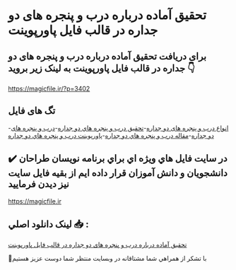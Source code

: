 # تحقیق آماده درباره درب و پنجره های دو جداره در قالب فایل پاورپوینت

## برای دریافت تحقیق آماده درباره درب و پنجره های دو جداره در قالب فایل پاورپوینت به لینک زیر بروید 👇

https://magicfile.ir/?p=3402

## تگ های فایل

-[انواع درب و پنجره های دو جداره](https://magicfile.ir/product/%d8%aa%d8%ad%d9%82%d9%8a%d9%82-%d8%af%d8%b1%d8%a8-%d9%88-%d9%be%d9%86%d8%ac%d8%b1%d9%87-%d9%87%d8%a7%d9%8a-%d8%af%d9%88-%d8%ac%d8%af%d8%a7%d8%b1%d9%87-%d9%be%d8%a7%d9%88%d8%b1%d9%be%d9%88%d9%8a%d9%86%d8%aa/)-[تحقیق درب و پنجره هاي دو جداره](https://magicfile.ir/product/%d8%aa%d8%ad%d9%82%d9%8a%d9%82-%d8%af%d8%b1%d8%a8-%d9%88-%d9%be%d9%86%d8%ac%d8%b1%d9%87-%d9%87%d8%a7%d9%8a-%d8%af%d9%88-%d8%ac%d8%af%d8%a7%d8%b1%d9%87-%d9%be%d8%a7%d9%88%d8%b1%d9%be%d9%88%d9%8a%d9%86%d8%aa/)-[درب و پنجره های دو جداره](https://magicfile.ir/product/%d8%aa%d8%ad%d9%82%d9%8a%d9%82-%d8%af%d8%b1%d8%a8-%d9%88-%d9%be%d9%86%d8%ac%d8%b1%d9%87-%d9%87%d8%a7%d9%8a-%d8%af%d9%88-%d8%ac%d8%af%d8%a7%d8%b1%d9%87-%d9%be%d8%a7%d9%88%d8%b1%d9%be%d9%88%d9%8a%d9%86%d8%aa/)-[مقاله درب و پنجره هاي دو جداره](https://magicfile.ir/product/%d8%aa%d8%ad%d9%82%d9%8a%d9%82-%d8%af%d8%b1%d8%a8-%d9%88-%d9%be%d9%86%d8%ac%d8%b1%d9%87-%d9%87%d8%a7%d9%8a-%d8%af%d9%88-%d8%ac%d8%af%d8%a7%d8%b1%d9%87-%d9%be%d8%a7%d9%88%d8%b1%d9%be%d9%88%d9%8a%d9%86%d8%aa/)-[پاورپوینت درب و پنجره هاي دو جداره](https://magicfile.ir/product/%d8%aa%d8%ad%d9%82%d9%8a%d9%82-%d8%af%d8%b1%d8%a8-%d9%88-%d9%be%d9%86%d8%ac%d8%b1%d9%87-%d9%87%d8%a7%d9%8a-%d8%af%d9%88-%d8%ac%d8%af%d8%a7%d8%b1%d9%87-%d9%be%d8%a7%d9%88%d8%b1%d9%be%d9%88%d9%8a%d9%86%d8%aa/)

## ✔️ در سايت فايل هاي ويژه اي براي برنامه نويسان طراحان دانشجويان و دانش آموزان قرار داده ايم از بقيه فايل سايت نيز ديدن فرماييد

https://magicfile.ir


## لينک دانلود اصلي 📥 :

[تحقیق آماده درباره درب و پنجره های دو جداره در قالب فایل پاورپوینت](https://magicfile.ir/product/%d8%aa%d8%ad%d9%82%d9%8a%d9%82-%d8%af%d8%b1%d8%a8-%d9%88-%d9%be%d9%86%d8%ac%d8%b1%d9%87-%d9%87%d8%a7%d9%8a-%d8%af%d9%88-%d8%ac%d8%af%d8%a7%d8%b1%d9%87-%d9%be%d8%a7%d9%88%d8%b1%d9%be%d9%88%d9%8a%d9%86%d8%aa/) 


🙏با تشکر از همراهي شما مشتاقانه در وبسایت منتظر شما دوست عزیز هستیم

